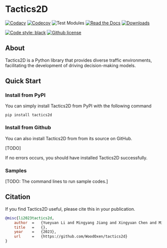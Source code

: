 # Tactics2D

[![Codacy](https://app.codacy.com/project/badge/Grade/2bb48186b56d4e3ab963121a5923d6b5)](https://app.codacy.com/gh/WoodOxen/tactics2d/dashboard?utm_source=gh&utm_medium=referral&utm_content=&utm_campaign=Badge_grade)
[![Codecov](https://codecov.io/gh/WoodOxen/tactics2d/graph/badge.svg?token=X81Z6AOIMV)](https://codecov.io/gh/WoodOxen/tactics2d)
![Test Modules](https://github.com/WoodOxen/tactics2d/actions/workflows/test_modules.yml/badge.svg?)
[![Read the Docs](https://img.shields.io/readthedocs/tactics2d)](https://tactics2d.readthedocs.io/en/latest/)
[![Downloads](https://img.shields.io/pypi/dm/tactics2d)](https://pypi.org/project/tactics2d/)

[![Code style: black](https://img.shields.io/badge/code%20style-black-000000.svg)](https://github.com/psf/black)
[![Github license](https://img.shields.io/github/license/WoodOxen/tactics2d)](https://github.com/WoodOxen/tactics2d/blob/dev/LICENSE)

## About

Tactics2D is a Python library that provides diverse traffic environments, facilitating the development of driving decision-making models.

## Quick Start

### Install from PyPI

You can simply install Tactics2D from PyPI with the following command

```shell
pip install tactics2d
```

### Install from Github

You can also install Tactics2D from from its source on GitHub.

[TODO]

If no errors occurs, you should have installed Tactics2D successfully.

### Samples

[TODO: The command lines to run sample codes.]

## Citation

If you find Tactics2D useful, please cite this in your publication.

```bibtex
@misc{li2023tactics2d,
    author  =   {Yueyuan Li and Mingyang Jiang and Xingyuan Chen and Ming Yang},
    title   =   {},
    year    =   {2023},
    url     =   {https://github.com/WoodOxen/tactics2d}
}
```
